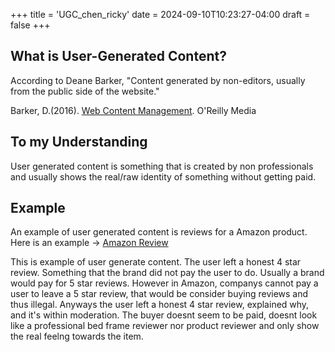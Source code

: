+++
title = 'UGC_chen_ricky'
date = 2024-09-10T10:23:27-04:00
draft = false
+++


## What is User-Generated Content?


According to Deane Barker, "Content generated by non-editors, usually from the public side of the website." 

Barker, D.(2016). [Web Content Management](https://deanebarker.net/tech/glossary/user-generated-content/). O'Reilly Media


## To my Understanding


User generated content is something that is created by non professionals and usually shows the real/raw identity of something without getting paid.


## Example


An example of user generated content is reviews for a Amazon product. Here is an example ->
[Amazon Review](https://www.amazon.com/gp/customer-reviews/R3T29DPZDMA2FX/ref=cm_cr_getr_d_rvw_ttl?ie=UTF8&ASIN=B0BQ37B73B)


This is example of user generate content. The user left a honest 4 star review. Something that the brand did not pay the user to do. Usually a brand would pay for 5 star reviews. However in Amazon, companys cannot pay a user to leave a 5 star review, that would be consider buying reviews and thus illegal. Anyways the user left a honest 4 star review, explained why, and it's within moderation. The buyer doesnt seem to be paid, doesnt look like a professional bed frame reviewer nor product reviewer and only show the real feelng towards the item.